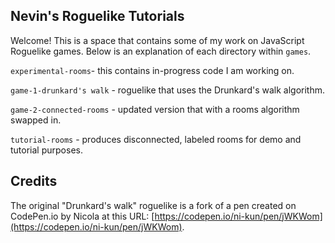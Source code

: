 ## Nevin's Roguelike Tutorials

Welcome! This is a space that contains some of my work on JavaScript Roguelike games. Below is an explanation of each directory within ``games``.

``experimental-rooms``- this contains in-progress code I am working on.

``game-1-drunkard's walk`` - roguelike that uses the Drunkard's walk algorithm.

``game-2-connected-rooms`` - updated version that with a rooms algorithm swapped in.

``tutorial-rooms`` - produces disconnected, labeled rooms for demo and tutorial purposes.

## Credits

The original "Drunkard's walk" roguelike is a fork of a pen created on CodePen.io by Nicola at this URL: [https://codepen.io/ni-kun/pen/jWKWom](https://codepen.io/ni-kun/pen/jWKWom).


